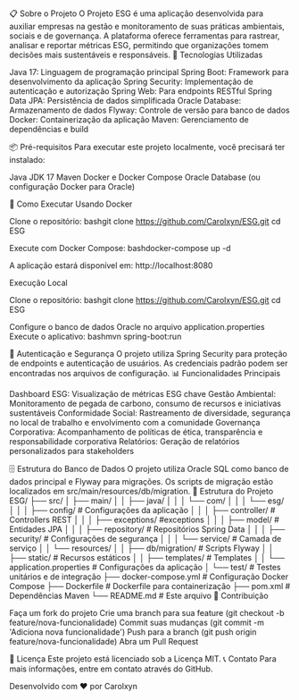 
📋 Sobre o Projeto
O Projeto ESG é uma aplicação desenvolvida para auxiliar empresas na gestão e monitoramento de suas práticas ambientais, sociais e de governança. A plataforma oferece ferramentas para rastrear, analisar e reportar métricas ESG, permitindo que organizações tomem decisões mais sustentáveis e responsáveis.
🔧 Tecnologias Utilizadas

Java 17: Linguagem de programação principal
Spring Boot: Framework para desenvolvimento da aplicação
Spring Security: Implementação de autenticação e autorização
Spring Web: Para endpoints RESTful
Spring Data JPA: Persistência de dados simplificada
Oracle Database: Armazenamento de dados
Flyway: Controle de versão para banco de dados
Docker: Containerização da aplicação
Maven: Gerenciamento de dependências e build

📦 Pré-requisitos
Para executar este projeto localmente, você precisará ter instalado:

Java JDK 17
Maven
Docker e Docker Compose
Oracle Database (ou configuração Docker para Oracle)

🚀 Como Executar
Usando Docker

Clone o repositório:
bashgit clone https://github.com/Carolxyn/ESG.git
cd ESG

Execute com Docker Compose:
bashdocker-compose up -d

A aplicação estará disponível em: http://localhost:8080

Execução Local

Clone o repositório:
bashgit clone https://github.com/Carolxyn/ESG.git
cd ESG

Configure o banco de dados Oracle no arquivo application.properties
Execute o aplicativo:
bashmvn spring-boot:run


🔐 Autenticação e Segurança
O projeto utiliza Spring Security para proteção de endpoints e autenticação de usuários. As credenciais padrão podem ser encontradas nos arquivos de configuração.
📊 Funcionalidades Principais

Dashboard ESG: Visualização de métricas ESG chave
Gestão Ambiental: Monitoramento de pegada de carbono, consumo de recursos e iniciativas sustentáveis
Conformidade Social: Rastreamento de diversidade, segurança no local de trabalho e envolvimento com a comunidade
Governança Corporativa: Acompanhamento de políticas de ética, transparência e responsabilidade corporativa
Relatórios: Geração de relatórios personalizados para stakeholders

🗄️ Estrutura do Banco de Dados
O projeto utiliza Oracle SQL como banco de dados principal e Flyway para migrações. Os scripts de migração estão localizados em src/main/resources/db/migration.
📂 Estrutura do Projeto
ESG/
├── src/
│   ├── main/
│   │   ├── java/
│   │   │   └── com/
│   │   │       └── esg/
│   │   │           ├── config/          # Configurações da aplicação
│   │   │           ├── controller/      # Controllers REST
│   │   │           ├── exceptions/      #exceptions 
│   │   │           ├── model/           # Entidades JPA
│   │   │           ├── repository/      # Repositórios Spring Data
│   │   │           ├── security/        # Configurações de segurança
│   │   │           └── service/         # Camada de serviço
│   │   └── resources/
│   │       ├── db/migration/            # Scripts Flyway
│   │       ├── static/                  # Recursos estáticos
│   │       ├── templates/               # Templates 
│   │       └── application.properties   # Configurações da aplicação
│   └── test/                            # Testes unitários e de integração
├── docker-compose.yml                   # Configuração Docker Compose
├── Dockerfile                           # Dockerfile para containerização
├── pom.xml                              # Dependências Maven
└── README.md                            # Este arquivo
👥 Contribuição

Faça um fork do projeto
Crie uma branch para sua feature (git checkout -b feature/nova-funcionalidade)
Commit suas mudanças (git commit -m 'Adiciona nova funcionalidade')
Push para a branch (git push origin feature/nova-funcionalidade)
Abra um Pull Request

📄 Licença
Este projeto está licenciado sob a Licença MIT.
📞 Contato
Para mais informações, entre em contato através do GitHub.

Desenvolvido com ❤️ por Carolxyn
